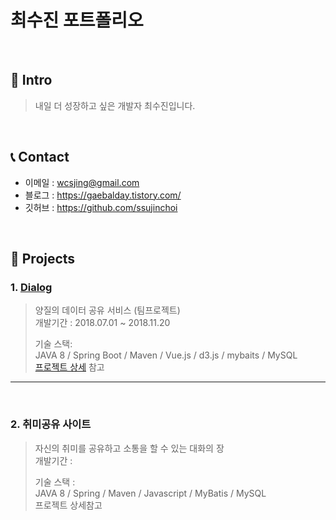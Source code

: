 # 최수진 포트폴리오
</br>

## :raising_hand: Intro
>내일 더 성장하고 싶은 개발자 최수진입니다.</br>
>
</br>

## :telephone_receiver: Contact
- 이메일 : wcsjing@gmail.com
- 블로그 : https://gaebalday.tistory.com/
- 깃허브 : https://github.com/ssujinchoi

</br>

## :pushpin: Projects
### 1. [Dialog](https://www.youtube.com/watch?v=f1SBvqIscLM)
>양질의 데이터 공유 서비스 (팀프로젝트)</br>
>개발기간 : 2018.07.01 ~ 2018.11.20</br>
>
>기술 스택: </br>
>JAVA 8 / Spring Boot / Maven / Vue.js / d3.js / mybaits / MySQL</br>
>[프로젝트 상세]() 참고</br>

---
</br>

### 2. 취미공유 사이트
>자신의 취미를 공유하고 소통을 할 수 있는 대화의 장</br>
>개발기간 : </br>
>
>기술 스택 : </br>
>JAVA 8 / Spring / Maven / Javascript / MyBatis / MySQL </br>
>프로젝트 상세참고</br>



